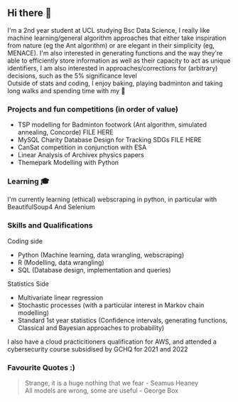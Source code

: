 ## Hi there 👋

I'm a 2nd year student at UCL studying Bsc Data Science, I really like machine learning/general algorithm approaches that either take inspiration from nature (eg the Ant algorithm) or are elegant in their simplicity (eg, MENACE). I'm also interested in generating functions and the way they're able to efficiently store information as well as their capacity to act as unique identifiers, I am also interested in approaches/corrections for (arbitrary) decisions, such as the 5% significance level\
Outside of stats and coding, I enjoy baking, playing badminton and taking long walks and spending time with my 🐐

### Projects and fun competitions (in order of value)
- TSP modelling for Badminton footwork (Ant algorithm, simulated annealing, Concorde) FILE HERE
- MySQL Charity Database Design for Tracking SDGs FILE HERE
- CanSat competition in conjunction with ESA
- Linear Analysis of Archivex physics papers
- Themepark Modelling with Python

### Learning 🎓
I'm currently learning (ethical) webscraping in python, in particular with BeautifulSoup4 And Selenium

### Skills and Qualifications

Coding side
- Python (Machine learning, data wrangling, webscraping)
- R (Modelling, data wrangling)
- SQL (Database design, implementation and queries)

Statistics Side
- Multivariate linear regression 
- Stochastic processes (with a particular interest in Markov chain modelling)
- Standard 1st year statistics (Confidence intervals, generating functions, Classical and Bayesian approaches to probability)

I also have a cloud practicitioners qualification for AWS, and attended a cybersecurity course subsidised by GCHQ for 2021 and 2022

### Favourite Quotes :) 
> Strange, it is a huge nothing that we fear - Seamus Heaney \
> All models are wrong, some are useful - George Box


<!--
**Kang-Ji-2048/Kang-Ji-2048** is a ✨ _special_ ✨ repository because its `README.md` (this file) appears on your GitHub profile.

Here are some ideas to get you started:

- 🔭 I’m currently working on ...
- 🌱 I’m currently learning ...
- 👯 I’m looking to collaborate on ...
- 🤔 I’m looking for help with ...
- 💬 Ask me about ...
- 📫 How to reach me: ...
- 😄 Pronouns: ...
- ⚡ Fun fact: ...
-->
